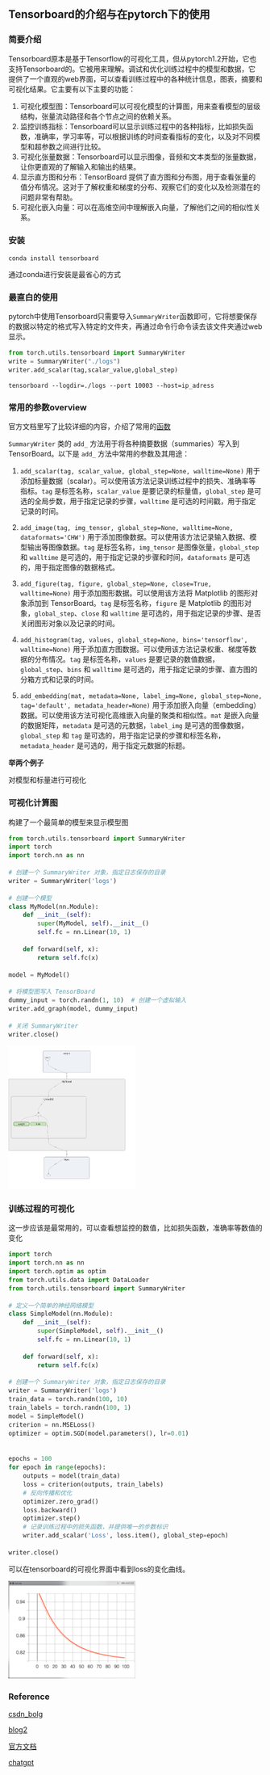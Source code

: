 ## Tensorboard的介绍与在pytorch下的使用

### 简要介绍
Tensorboard原本是基于Tensorflow的可视化工具，但从pytorch1.2开始，它也支持Tensorboard的。它被用来理解。调试和优化训练过程中的模型和数据，它提供了一个直观的web界面，可以查看训练过程中的各种统计信息，图表，摘要和可视化结果。它主要有以下主要的功能：
1. 可视化模型图：Tensorboard可以可视化模型的计算图，用来查看模型的层级结构，张量流动路径和各个节点之间的依赖关系。
2. 监控训练指标：Tensorboard可以显示训练过程中的各种指标，比如损失函数，准确率，学习率等，可以根据训练的时间查看指标的变化，以及对不同模型和超参数之间进行比较。
3. 可视化张量数据：Tensorboard可以显示图像，音频和文本类型的张量数据，让你更直观的了解输入和输出的结果。
4. 显示直方图和分布：TensorBoard 提供了直方图和分布图，用于查看张量的值分布情况。这对于了解权重和梯度的分布、观察它们的变化以及检测潜在的问题非常有帮助。
5. 可视化嵌入向量：可以在高维空间中理解嵌入向量，了解他们之间的相似性关系。

### 安装
```shell
conda install tensorboard
```
通过conda进行安装是最省心的方式

### 最直白的使用
pytorch中使用Tensorboard只需要导入`SummaryWriter`函数即可，它将想要保存的数据以特定的格式写入特定的文件夹，再通过命令行命令读去该文件夹通过web显示。
```python
from torch.utils.tensorboard import SummaryWriter
write = SummaryWriter("./logs")
writer.add_scalar(tag,scalar_value,global_step)
```

```shell
tensorboard --logdir=./logs --port 10003 --host=ip_adress
```
### 常用的参数overview
官方文档里写了比较详细的内容，介绍了常用的[函数](https://pytorch.org/docs/stable/tensorboard.html)

`SummaryWriter` 类的 `add_` 方法用于将各种摘要数据（summaries）写入到 TensorBoard。以下是 `add_` 方法中常用的参数及其用途：

1. `add_scalar(tag, scalar_value, global_step=None, walltime=None)`
   用于添加标量数据（scalar）。可以使用该方法记录训练过程中的损失、准确率等指标。`tag` 是标签名称，`scalar_value` 是要记录的标量值，`global_step` 是可选的全局步数，用于指定记录的步骤，`walltime` 是可选的时间戳，用于指定记录的时间。

2. `add_image(tag, img_tensor, global_step=None, walltime=None, dataformats='CHW')`
   用于添加图像数据。可以使用该方法记录输入数据、模型输出等图像数据。`tag` 是标签名称，`img_tensor` 是图像张量，`global_step` 和 `walltime` 是可选的，用于指定记录的步骤和时间，`dataformats` 是可选的，用于指定图像的数据格式。

3. `add_figure(tag, figure, global_step=None, close=True, walltime=None)`
   用于添加图形数据。可以使用该方法将 Matplotlib 的图形对象添加到 TensorBoard。`tag` 是标签名称，`figure` 是 Matplotlib 的图形对象，`global_step`、`close` 和 `walltime` 是可选的，用于指定记录的步骤、是否关闭图形对象以及记录的时间。

4. `add_histogram(tag, values, global_step=None, bins='tensorflow', walltime=None)`
   用于添加直方图数据。可以使用该方法记录权重、梯度等数据的分布情况。`tag` 是标签名称，`values` 是要记录的数值数据，`global_step`、`bins` 和 `walltime` 是可选的，用于指定记录的步骤、直方图的分箱方式和记录的时间。

5. `add_embedding(mat, metadata=None, label_img=None, global_step=None, tag='default', metadata_header=None)`
   用于添加嵌入向量（embedding）数据。可以使用该方法可视化高维嵌入向量的聚类和相似性。`mat` 是嵌入向量的数据矩阵，`metadata` 是可选的元数据，`label_img` 是可选的图像数据，`global_step` 和 `tag` 是可选的，用于指定记录的步骤和标签名称，`metadata_header` 是可选的，用于指定元数据的标题。

**举两个例子**

对模型和标量进行可视化

### 可视化计算图
构建了一个最简单的模型来显示模型图
```python
from torch.utils.tensorboard import SummaryWriter
import torch
import torch.nn as nn

# 创建一个 SummaryWriter 对象，指定日志保存的目录
writer = SummaryWriter('logs')

# 创建一个模型
class MyModel(nn.Module):
    def __init__(self):
        super(MyModel, self).__init__()
        self.fc = nn.Linear(10, 1)

    def forward(self, x):
        return self.fc(x)

model = MyModel()

# 将模型图写入 TensorBoard
dummy_input = torch.randn(1, 10)  # 创建一个虚拟输入
writer.add_graph(model, dummy_input)

# 关闭 SummaryWriter
writer.close()
```

<img src="../doc_images/learn/tensorboard-1.png" alt="git-workflow" style="width:50%;height:auto;">

### 训练过程的可视化
这一步应该是最常用的，可以查看想监控的数值，比如损失函数，准确率等数值的变化

```python
import torch
import torch.nn as nn
import torch.optim as optim
from torch.utils.data import DataLoader
from torch.utils.tensorboard import SummaryWriter

# 定义一个简单的神经网络模型
class SimpleModel(nn.Module):
    def __init__(self):
        super(SimpleModel, self).__init__()
        self.fc = nn.Linear(10, 1)

    def forward(self, x):
        return self.fc(x)

# 创建一个 SummaryWriter 对象，指定日志保存的目录
writer = SummaryWriter('logs')
train_data = torch.randn(100, 10)
train_labels = torch.randn(100, 1)
model = SimpleModel()
criterion = nn.MSELoss()
optimizer = optim.SGD(model.parameters(), lr=0.01)


epochs = 100
for epoch in range(epochs):
    outputs = model(train_data)
    loss = criterion(outputs, train_labels)
    # 反向传播和优化
    optimizer.zero_grad()
    loss.backward()
    optimizer.step()
    # 记录训练过程中的损失函数，并提供唯一的步数标识
    writer.add_scalar('Loss', loss.item(), global_step=epoch)

writer.close()
```

可以在tensorboard的可视化界面中看到loss的变化曲线。

<img src="../doc_images/learn/tensorboard_loss.png" alt="git-workflow" style="width: 50%;height: auto;">

### Reference
[csdn_bolg](https://blog.csdn.net/qq_41573860/article/details/106674370)

[blog2](https://towardsdatascience.com/a-complete-guide-to-using-tensorboard-with-pytorch-53cb2301e8c3)

[官方文档](https://pytorch.org/docs/stable/tensorboard.html)

[chatgpt](https://chat.openai.com)